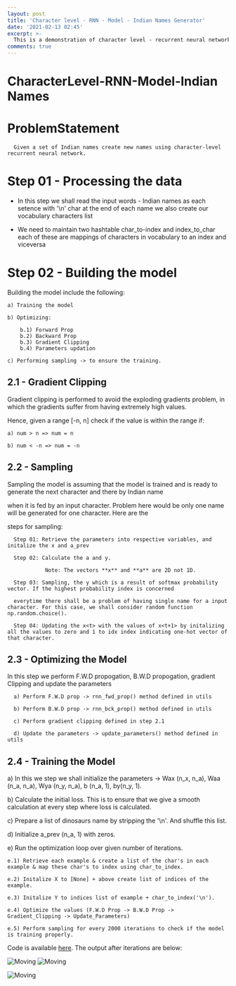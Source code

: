 ```yaml
---
layout: post
title: 'Character level - RNN - Model - Indian Names Generator'
date: '2021-02-13 02:45'
excerpt: >-
  This is a demonstration of character level - recurrent neural networks. In this project we have trained the newural network with a dataset of Indian names and generated a new set of names.
comments: true
---
```


# CharacterLevel-RNN-Model-Indian Names


# ProblemStatement

      Given a set of Indian names create new names using character-level recurrent neural network.

# Step 01 - Processing the data

   * In this step we shall read the input words - Indian names as each setence with '\n' char at the end of each name we also create our vocabulary characters list

   * We need to maintain two hashtable char_to-index and index_to_char each of these are mappings of characters in vocabulary to an index and viceversa
   
# Step 02 - Building the model

Building the model include the following:

    a) Training the model
    
    b) Optimizing:
    
        b.1) Forward Prop
        b.2) Backward Prop
        b.3) Gradient Clipping
        b.4) Parameters updation
        
    c) Performing sampling -> to ensure the training.


## 2.1 - Gradient Clipping

Gradient clipping is performed to avoid the exploding gradients problem, in which the gradients suffer from having extremely high values.

Hence, given a range [-n, n] check if the value is within the range if:

    a) num > n => num = n
    
    b) num < -n => num = -n
    
## 2.2 - Sampling

Sampling the model is assuming that the model is trained and is ready to generate the next character and there by Indian name 

when it is fed by an input character. Problem here would be only one name will be generated for one character. Here are the 

steps for sampling:

      Step 01: Retrieve the parameters into respective variables, and initalize the x and a_prev

      Step 02: Calculate the a and y. 

                Note: The vectors **x** and **a** are 2D not 1D.

      Step 03: Sampling, the y which is a result of softmax probability vector. If the highest probability index is concerned 
      
      everytime there shall be a problem of having single name for a input character. For this case, we shall consider random function np.random.choice().

      Step 04: Updating the x<t> with the values of x<t+1> by initalizing all the values to zero and 1 to idx index indicating one-hot vector of that character.


## 2.3 - Optimizing the Model

In this step we perform F.W.D propogation, B.W.D propogation, gradient Clipping and update the parameters

      a) Perform F.W.D prop -> rnn_fwd_prop() method defined in utils

      b) Perform B.W.D prop -> rnn_bck_prop() method defined in utils

      c) Perform gradient clipping defined in step 2.1

      d) Update the parameters -> update_parameters() method defined in utils

## 2.4 - Training the Model


a) In this we step we shall initialize the parameters -> Wax (n_x, n_a), Waa (n_a, n_a), Wya (n_y, n_a), b (n_a, 1), by(n_y, 1).

b) Calculate the initial loss. This is to ensure that we give a smooth calculation at every step where loss is calculated.

c) Prepare a list of dinosaurs name by stripping the '\n'. And shuffle this list.

d) Initialize a_prev (n_a, 1) with zeros.

e) Run the optimization loop over given number of iterations.

    e.1) Retrieve each example & create a list of the char's in each example & map these char's to index using char_to_index.
   
    e.2) Initalize X to [None] + above create list of indices of the example.
    
    e.3) Initalize Y to indices list of example + char_to_index('\n').
    
    e.4) Optimize the values (F.W.D Prop -> B.W.D Prop -> Gradient_Clipping -> Update_Parameters)
    
    e.5) Perform sampling for every 2000 iterations to check if the model is training properly.
    
Code is available [here](https://github.com/kruthi-meghana/CharacterLevel-RNN-Model-IndianNames). The output after iterations are below:

![Moving](/img/IndianNames-output.png) ![Moving](/img/IndianNames-output-02.png)

![Moving](/img/IndianNames-output-03.png)
